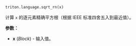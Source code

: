 ```python
triton.language.sqrt_rn(x)
```


计算 `x` 的逐元素精确平方根（根据 IEEE 标准四舍五入到最近值）。 


**参数：**

* **x** (*Block*) - 输入值。


